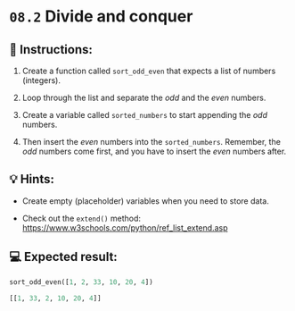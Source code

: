 # `08.2` Divide and conquer

## 📝 Instructions:

1. Create a function called `sort_odd_even` that expects a list of numbers (integers).

2. Loop through the list and separate the *odd* and the *even* numbers.

3. Create a variable called `sorted_numbers` to start appending the *odd* numbers.

4. Then insert the *even* numbers into the `sorted_numbers`. Remember, the *odd* numbers come first, and you have to insert the *even* numbers after.

## 💡 Hints:

+ Create empty (placeholder) variables when you need to store data.

+ Check out the `extend()` method: https://www.w3schools.com/python/ref_list_extend.asp

## 💻 Expected result:

```py
sort_odd_even([1, 2, 33, 10, 20, 4])

[[1, 33, 2, 10, 20, 4]]
```
